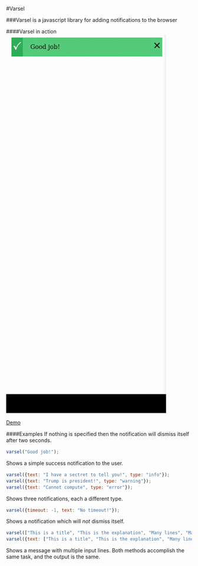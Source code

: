 #Varsel

###Varsel is a javascript library for adding notifications to the browser

####Varsel in action
![](https://github.com/ogdans3/varsel/blob/master/videos/demo.gif)

[Demo](http://www.varsel.freelunch.no)


####Examples
If nothing is specified then the notification will dismiss itself after two seconds.

```javascript
varsel("Good job!");
```
Shows a simple success notification to the user.

```javascript
varsel({text: "I have a sectret to tell you!", type: "info"});
varsel({text: "Trump is president!", type: "warning"});
varsel({text: "Cannot compute", type: "error"});
```
Shows three notifications, each a different type.

```javascript
varsel({timeout: -1, text: "No timeout!"});
```
Shows a notification which will *not* dismiss itself.

```javascript
varsel(["This is a title", "This is the explanation", "Many lines", "Many lines", "Many lines", "Many lines", "Many lines", "Many lines"]);
varsel({text: ["This is a title", "This is the explanation", "Many lines", "Many lines", "Many lines", "Many lines", "Many lines", "Many lines"]});
```
Shows a message with multiple input lines. Both methods accomplish the same task, and the output is the same.

